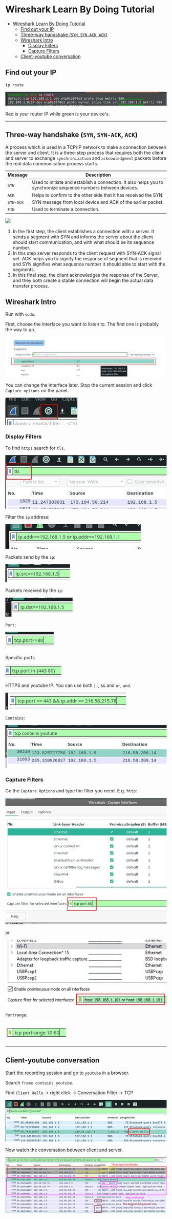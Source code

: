 # Wireshark Learn By Doing Tutorial

- [Wireshark Learn By Doing Tutorial](#wireshark-learn-by-doing-tutorial)
  - [Find out your IP](#find-out-your-ip)
  - [Three-way handshake (`SYN`, `SYN-ACK`, `ACK`)](#three-way-handshake-syn-syn-ack-ack)
  - [Wireshark Intro](#wireshark-intro)
    - [Display Filters](#display-filters)
    - [Capture Filters](#capture-filters)
  - [Client-youtube conversation](#client-youtube-conversation)


## Find out your IP

```
ip route
```

![](img/2020-07-27-01-53-17.png)

Red is your router IP while green is your device's. 

***


## Three-way handshake (`SYN`, `SYN-ACK`, `ACK`)

A process which is used in a TCP/IP network to make a connection between the server and client. It is a three-step process that requires both the client and server to exchange `synchronization` and `acknowledgment` packets before the real data communication process starts.

Message|Description
-|-
`SYN`|Used to initiate and establish a connection. It also helps you to synchronize sequence numbers between devices.
`ACK`|Helps to confirm to the other side that it has received the SYN.
`SYN-ACK`|SYN message from local device and ACK of the earlier packet.
`FIN`|Used to terminate a connection.


![](img/2020-07-27-03-45-20.png)

1. In the first step, the client establishes a connection with a server. It sends a segment with SYN and informs the server about the client should start communication, and with what should be its sequence number.
2. In this step server responds to the client request with SYN-ACK signal set. ACK helps you to signify the response of segment that is received and SYN signifies what sequence number it should able to start with the segments.
3. In this final step, the client acknowledges the response of the Server, and they both create a stable connection will begin the actual data transfer process. 


## Wireshark Intro

Run with `sudo`.

First, choose the interface you want to listen to. The first one is probably the way to go.

![](img/2020-07-27-02-18-20.png)

You can change the interface later. Stop the current session and click `Capture options` on the panel.

![](img/2020-07-27-02-26-24.png)

### Display Filters

To find `https` search for `tls`.

![](img/2020-07-27-02-58-58.png)

Filter the `ip` address:

![](img/2020-07-27-03-03-19.png)

Packets send by the `ip`:

![](img/2020-07-27-03-04-30.png)

Packets received by the `ip`:

![](img/2020-07-27-03-05-22.png)

`Port`:

![](img/2020-07-27-03-06-39.png)

Specific ports

![](img/2020-07-27-03-10-45.png)

HTTPS and youtube IP. You can use both `||`, `&&` and `or`, `and`. 

![](img/2020-07-27-14-31-01.png)

`Contains`: 

![](img/2020-07-27-03-08-39.png)


### Capture Filters

Go the `Capture Options` and type the filter you need. E.g. `http`:

![](img/2020-07-27-03-15-59.png)

or 

![](img/2020-07-27-03-17-21.png)

`Portrange`:

![](img/2020-07-27-03-18-48.png)

***


## Client-youtube conversation

Start the recording session and go to `youtube` in a browser. 

Search `frame contains youtube`.

Find `Client Hello` -> right click -> Conversation Filter -> TCP

![](img/2020-07-27-04-13-53.png)

Now watch the conversation between client and server.

![](img/2020-07-27-04-44-25.png)